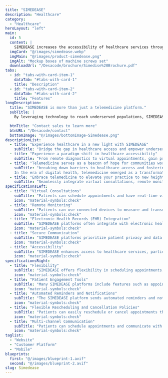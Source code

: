 ```yaml
---
title: "SIMEDEASE"
description: "Healthcare"
category: 
  - "Healthcare"
heroLayout: "left"
main:
  id: 5
  content: |
    SIMEDEASE increases the accessibility of healthcare services through virtual consultations, providing benefits to patients with limited mobility, underserved communities, and remote areas. This optimizes medication management for patients, while expanding the reach of healthcare providers and increasing patient engagement.
  imgCard: "@/images/simedease.webp"
  imgMain: "@/images/product-simedease.png"
  imgAlt: "Mockup boxes of machine screws set"
  downloadUrl: "/Desacode/brochure/Simedise%20Brochure.pdf"
tabs:
  - id: "tabs-with-card-item-1"
    dataTab: "#tabs-with-card-1"
    title: "Description"
  - id: "tabs-with-card-item-2"
    dataTab: "#tabs-with-card-2"
    title: "Features"
longDescription:
  title: "SIMEDEASE is more than just a telemedicine platform."
  subTitle: |
    By leveraging technology to reach underserved populations, SIMEDEASE can address healthcare disparities, promote preventive care, and support sustainable health initiatives worldwide. Join us in embracing telemedicine as a catalyst for positive change in healthcare delivery. Together, let's harness the power of innovation to build a healthier, more connected world for generations to come.

  btnTitle: "Contact sales to learn more"
  btnURL: "/Desacode/contact"
  bottomImage: "@/images/bottomImage-Simedease.png"
descriptionList:
  - title: "Experience healthcare in a new light with SIMEDEASE"
    subTitle: "Bridge the gap in healthcare access and empower underserved populations with SIMEDEASE. Whether you're in a rural area or a bustling city, SIMEDEASE ensures that everyone has access to the care they need, when they need it. In the fast-paced world of healthcare, ensures equitable access to care  regardless of geographical barriers. SIMEDEASE allows healthcare providers to deliver exceptional care, patients to receive convenient access to services, and communities to thrive with improved health outcomes."
  - title: "Experience a paradigm shift in healthcare accessibility"
    subTitle: "From remote diagnostics to virtual appointments, gain prompt access to medical expertise and personalized care from the comfort of your surroundings. Empower yourself with knowledge and take proactive steps towards better health."
  - title: "Telemedicine serves as a beacon of hope for communities worldwide"
    subTitle: "breaking down barriers to healthcare access and fostering healthier populations. By reaching underserved areas and providing preventive care services, SIMEDEASE promotes equity, improves health outcomes, and strengthens community resilience. 
    In the era of digital health, telemedicine emerged as a transformative tool, revolutionizing healthcare delivery and empowering individuals to take control of their health. Join us in harnessing the power of SIMEDEASE to build a brighter, healthier future for all."
  - title: "Embrace telemedicine to elevate your practice to new heights"
    subTitle: "Seamlessly integrate virtual consultations, remote monitoring, and digital health records to deliver comprehensive, patient-centered care. With SIMEDEASE, you can enhance efficiency, expand access, and optimize outcomes for your patients."
specificationsLeft:
  - title: "Virtual Consultations"
    subTitle: "Patients can schedule appointments and have real-time video or audio consultations with healthcare professionals from anywhere, eliminating the need for in-person visits."
    icon: "material-symbols:check"
  - title: "Remote Monitoring"
    subTitle: "Patients can use connected devices to measure and transmit health data such as vital signs, blood glucose levels, or heart rate to healthcare providers for remote monitoring and assessment."
    icon: "material-symbols:check"
  - title: "Electronic Health Records (EHR) Integration"
    subTitle: "SIMEDEASE platforms often integrate with electronic health record systems, allowing healthcare providers to access patient medical histories, lab results, and other relevant information during virtual consultations."
    icon: "material-symbols:check"
  - title: "Secure Communication"
    subTitle: "SIMEDEASE platforms prioritize patient privacy and data security by employing encryption and secure communication protocols to safeguard sensitive medical information shared during consultations."
    icon: "material-symbols:check"
  - title: "Accessibility"
    subTitle: "SIMEDEASE enhances access to healthcare services, particularly for individuals in rural or underserved areas, by overcoming geographical barriers and reducing the need for travel to healthcare facilities."
    icon: "material-symbols:check"
specificationsRight:
  - title: "Flexibility"
    subTitle: "SIMEDEASE offers flexibility in scheduling appointments, allowing patients to access care outside of traditional clinic hours and reducing wait times for consultations"
    icon: "material-symbols:check"
  - title: "Patient Engagement Tools"
    subTitle: "Many SIMEDEASE platforms include features such as appointment reminders, medication adherence support, and patient education resources to engage patients in their care and promote better health outcomes."
    icon: "material-symbols:check"
  - title: "Automated Reminders and Notifications"
    subTitle: "The SIMEDEASE platform sends automated reminders and notifications to patients regarding upcoming appointments, appointment confirmations, and any changes to the schedule, reducing missed appointments and improving overall appointment adherence."
    icon: "material-symbols:check"
  - title: "Flexible Rescheduling and Cancellation Policies"
    subTitle: "Patients can easily reschedule or cancel appointments through the SIMEDEASE platform, with flexible rescheduling options and clear cancellation policies, minimizing disruptions to the schedule and optimizing appointment utilization."
    icon: "material-symbols:check"
  - title: "Multi-channel Communication"
    subTitle: "Patients can schedule appointments and communicate with healthcare providers through multiple channels, such as video conferencing or integrated chat features within the SIMEDEASE platform."
    icon: "material-symbols:check"
taglist: 
  - "Website"
  - "Customer Platform"
  - "Mobile"
blueprints:
  first: "@/images/blueprint-1.avif"
  second: "@/images/blueprint-2.avif"
slug: Simedease    
---
```


